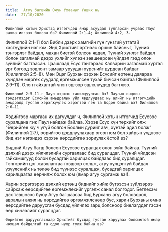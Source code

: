 ```yaml
---
title:  Агуу багшийн Оюун Ухааныг Унших нь
date:  27/10/2020
---
```


`Филиппой хотын Христэд итгэгчдэд ямар асуудал тулгарсан учраас Паул захиа илгээх болсон бэ? Филиппой 2:1–4; Филиппой 4:2, 3.`

Филиппой 2:1-11 бол Библи дээрх хамгийн гүн гүнзгий утгатай хэсгүүдийн нэг юм. Энд Христийг эртнээс оршин байсныг, Түүний тэнгэрлэг байдал, махан биетэй болсон явдал, Түүний хүнлэг байдал болон загалмай дээрх үхлийг хүлээн зөвшөөрсөн үйлдэл гээд олон зүйлийг багтаасан. Цаашлаад Есүс тэнгэрээс Калварын загалмай хүртэл урт бөгөөд зовлонт замаар уруудан хүрснийг дурдсан байдаг (Филиппой 2:5–8). Мөн Эцэг Бурхан хэрхэн Есүсийг ертөнц даяараа хүндлэн мөргөх суудалд өргөмжилсөн тухай бичсэн байгаа (Филиппой 2:9–11). Олон гайхалтай үнэн эдгээр эшлэлүүдэд багтжээ.

`Филиппой 2:5–11-г Паул хэрхэн танилцуулсан бэ? Паулын онцлон тэмдэглэдэг Есүсийн амьдралын үйл явдлуудаас нь алийг нь итгэгчдийн амьдралд тусган хэрэгжүүлэх хэрэгтэй гэж та бодож байна вэ? Филиппой 2:6–11.`

Хэдийгээр маргаан их дагуулдаг ч, Филиппой хотын итгэгчид Есүсээс суралцана гэж Паул найдаж байлаа. Хэрэв Есүс хүн төрхийг олж “Өөрийгөө юу ч үгүй болгон Боолын дүрийг авч, хүнтэй адил болж” (Филиппой 2:7), өөрийгөө цовдлуулахаар өгсөн юм бол хайрын үүднээс бид нэг нэгэндээ хэрхэн өөрсдийгөө зориулах ёстой вэ?

Бидний Агуу багш болсон Есүсээс суралцах олон зүйл байгаа. Түүний дэлхий дээрх үйлчлэлийн сургаалаас бид суралцдаг. Түүний үйлдсэн гайхамшгууд болон бусадтай харилцах байдлаас бид суралцдаг. Тэнгэрийн цог жавхлангаа тэвшээр сольж, агуу хүлцэнгүй байдал үзүүлснийх нь төлөө бид түүнээс суралцаж, бусадтай харилцах харилцаагаа өөрчилж болох юм (ямар агуу сургамж вэ!).

Харин эсрэгээрээ дэлхий ертөнц биднийг хийж бүтээсэн зүйлээрээ сайрхаж өөрсдийгөө өргөмжлөхийг үргэлж санал болгодог. Бетлехэм дэх тэвшнээс буюу Агуу багшаасаа бид Бурханы агуу боловсрол, авралын ажил нь өөрсдийгөө өргөмжилснөөр бус, харин Бурханы өмнө өөрсдийгөө даруусган бусдад үйлчлэх зарц болсноор биелэгддэг гэсэн өөр хичээлийг суралцдаг.

`Өөрийгөө даруусгаснаар Христийг бусдад тусган харуулах боломжтой ямар нөхцөл байдалтай та одоо нүүр тулж байна вэ?`